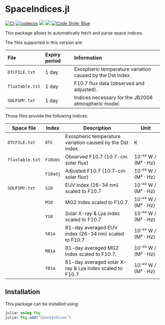 SpaceIndices.jl
===============

[![CI](https://github.com/JuliaSpace/SpaceIndices.jl/actions/workflows/ci.yml/badge.svg)](https://github.com/JuliaSpace/SpaceIndices.jl/actions/workflows/ci.yml)
[![codecov](https://codecov.io/gh/JuliaSpace/SpaceIndices.jl/branch/main/graph/badge.svg?token=6RTJKQHNPF)](https://codecov.io/gh/JuliaSpace/SpaceIndices.jl)
[![](https://img.shields.io/badge/docs-stable-blue.svg)][docs-stable-url]
[![](https://img.shields.io/badge/docs-dev-blue.svg)][docs-dev-url]
[![Code Style: Blue](https://img.shields.io/badge/code%20style-blue-4495d1.svg)](https://github.com/invenia/BlueStyle)

This package allows to automatically fetch and parse space indices.

The files supported in this version are:

| File            | Expiry period      | Information                                                 |
|:----------------|:-------------------|:------------------------------------------------------------|
| `DTCFILE.txt`   | 1 day              | Exospheric temperature variation caused by the Dst index.   |
| `fluxtable.txt` | 1 day              | F10.7 flux data (observed and adjusted).                    |
| `SOLFSMY.txt`   | 1 day              | Indices necessary for the JB2008 atmospheric model.         |

Those files provide the following indices:

| Space file      | Index    | Description                                               | Unit               |
|-----------------|----------|-----------------------------------------------------------|--------------------|
| `DTCFILE.txt`   | `DTC`    | Exospheric temperature variation caused by the Dst index. | K                  |
| `fluxtable.txt` | `F10obs` | Observed F10.7 (10.7-cm solar flux)                       | 10⁻²² W / (M² ⋅ Hz) |
|                 | `F10adj` | Adjusted F10.7 (10.7-cm solar flux)                       | 10⁻²² W / (M² ⋅ Hz) |
| `SOLFSMY.txt`   | `S10`    | EUV index (26-34 nm) scaled to F10.7                      | 10⁻²² W / (M² ⋅ Hz) |
|                 | `M10`    | MG2 index scaled to F10.7.                                | 10⁻²² W / (M² ⋅ Hz) |
|                 | `Y10`    | Solar X-ray & Lya index scaled to F10.7                   | 10⁻²² W / (M² ⋅ Hz) |
|                 | `S81a`   | 81-day averaged EUV index (26-34 nm) scaled to F10.7      | 10⁻²² W / (M² ⋅ Hz) |
|                 | `M81a`   | 81-day averaged MG2 index scaled to F10.7.                | 10⁻²² W / (M² ⋅ Hz) |
|                 | `Y81a`   | 81-day averaged solar X-ray & Lya index scaled to F10.7   | 10⁻²² W / (M² ⋅ Hz) |

## Installation

This package can be installed using:

``` julia
julia> using Pkg
julia> Pkg.add("SpaceIndices")
```

[docs-dev-url]: https://juliaspace.github.io/SpaceIndices.jl/dev
[docs-stable-url]: https://juliaspace.github.io/SpaceIndices.jl/stable
